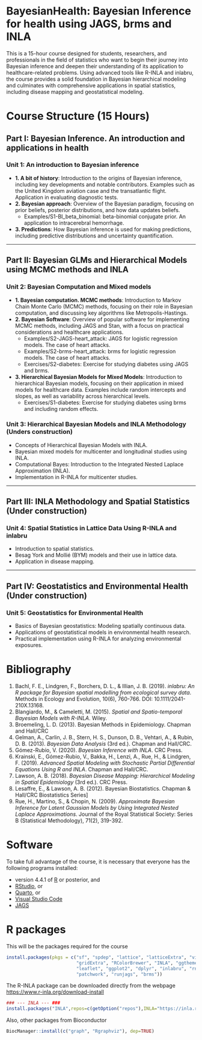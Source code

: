 BayesianHealth: Bayesian Inference for health using JAGS, brms and INLA
==============
This is a 15-hour course designed for students, researchers, and professionals in the field of statistics who want to begin their journey into Bayesian inference and deepen their understanding of its application to healthcare-related problems. Using advanced tools like R-INLA and inlabru, the course provides a solid foundation in Bayesian hierarchical modeling and culminates with comprehensive applications in spatial statistics, including disease mapping and geostatistical modeling.

# Course Structure (15 Hours)

## Part I: Bayesian Inference. An introduction and applications in health

### Unit 1: An introduction to Bayesian inference

- **1. A bit of history**: Introduction to the origins of Bayesian inference, including key developments and notable contributors. Examples such as the United Kingdom aviation case and the transatlantic flight. Application in evaluating diagnostic tests.
- **2. Bayesian approach**: Overview of the Bayesian paradigm, focusing on prior beliefs, posterior distributions, and how data updates beliefs.
  - Examples/S1-BI_beta_binomial: beta-binomial conjugate prior. An application to intracerebral hemorrhage.
- **3. Predictions**: How Bayesian inference is used for making predictions, including predictive distributions and uncertainty quantification.

---

## Part II: Bayesian GLMs and Hierarchical Models using MCMC methods and INLA

### Unit 2: Bayesian Computation and Mixed models

- **1. Bayesian computation. MCMC methods**: Introduction to Markov Chain Monte Carlo (MCMC) methods, focusing on their role in Bayesian computation, and discussing key algorithms like Metropolis-Hastings.
- **2. Bayesian Software**: Overview of popular software for implementing MCMC methods, including JAGS and Stan, with a focus on practical considerations and healthcare applications.
  - Examples/S2-JAGS-heart_attack: JAGS for logistic regression models. The case of heart attacks.
  - Examples/S2-brms-heart_attack: brms for logistic regression models. The case of heart attacks.
  - Exercises/S2-diabetes: Exercise for studying diabetes using JAGS and brms.
- **3. Hierarchical Bayesian Models for Mixed Models**: Introduction to hierarchical Bayesian models, focusing on their application in mixed models for healthcare data. Examples include random intercepts and slopes, as well as variability across hierarchical levels.
  - Exercises/S1-diabetes: Exercise for studying diabetes using brms and including random effects.
  
### Unit 3: Hierarchical Bayesian Models and INLA Methodology (Unders construction)

- Concepts of Hierarchical Bayesian Models with INLA.
- Bayesian mixed models for multicenter and longitudinal studies using INLA.
- Computational Bayes: Introduction to the Integrated Nested Laplace Approximation (INLA).
- Implementation in R-INLA for multicenter studies.

---

## Part III: INLA Methodology and Spatial Statistics (Under construction)

### Unit 4: Spatial Statistics in Lattice Data Using R-INLA and inlabru 

- Introduction to spatial statistics.
- Besag York and Mollié (BYM) models and their use in lattice data.
- Application in disease mapping.

---

## Part IV: Geostatistics and Environmental Health (Under construction)

### Unit 5: Geostatistics for Environmental Health 

- Basics of Bayesian geostatistics: Modeling spatially continuous data.
- Applications of geostatistical models in environmental health research.
- Practical implementation using R-INLA for analyzing environmental exposures.


# Bibliography

1. Bachl, F. E., Lindgren, F., Borchers, D. L., & Illian, J. B. (2019). *inlabru: An R package for Bayesian spatial modelling from ecological survey data*. Methods in Ecology and Evolution, 10(6), 760-766. DOI: 10.1111/2041-210X.13168.
2. Blangiardo, M., & Cameletti, M. (2015). *Spatial and Spatio-temporal Bayesian Models with R-INLA*. Wiley.
3. Broemeling, L. D. (2013). Bayesian Methods in Epidemiology. Chapman and Hall/CRC
4. Gelman, A., Carlin, J. B., Stern, H. S., Dunson, D. B., Vehtari, A., & Rubin, D. B. (2013). *Bayesian Data Analysis* (3rd ed.). Chapman and Hall/CRC.
5. Gómez-Rubio, V. (2020). *Bayesian Inference with INLA*. CRC Press.
6. Krainski, E., Gómez-Rubio, V., Bakka, H., Lenzi, A., Rue, H., & Lindgren, F. (2019). *Advanced Spatial Modeling with Stochastic Partial Differential Equations Using R and INLA*. Chapman and Hall/CRC.
7. Lawson, A. B. (2018). *Bayesian Disease Mapping: Hierarchical Modeling in Spatial Epidemiology* (3rd ed.). CRC Press.
8. Lesaffre, E., & Lawson, A. B. (2012). Bayesian Biostatistics. Chapman & Hall/CRC Biostatistics Series]
9. Rue, H., Martino, S., & Chopin, N. (2009). *Approximate Bayesian Inference for Latent Gaussian Models by Using Integrated Nested Laplace Approximations*. Journal of the Royal Statistical Society: Series B (Statistical Methodology), 71(2), 319-392.


# Software

To take full advantage of the course, it is necessary that everyone has the following programs installed:

- version 4.4.1 of [R](https://www.r-project.org/) or posterior, and
- [RStudio](https://www.rstudio.com/products/rstudio/download/), or
- [Quarto](https://quarto.org/docs/get-started/), or
- [Visual Studio Code](https://code.visualstudio.com/download)
- [JAGS](https://mcmc-jags.sourceforge.io/)


# R packages

This will be the packages required for the course

```r
install.packages(pkgs = c("sf", "spdep", "lattice", "latticeExtra", "viridis", 
                          "gridExtra", "RColorBrewer", "INLA", "ggthemes", 
                          "leaflet", "ggplot2", "dplyr", "inlabru", "rnaturalearth", 
                          "patchwork", "runjags", "brms"))

```

The R-INLA package can be downloaded directly from the webpage https://www.r-inla.org/download-install

```r
### --- INLA --- ###
install.packages("INLA",repos=c(getOption("repos"),INLA="https://inla.r-inla-download.org/R/stable"), dep=TRUE)
```

Also, other packages from Bioconductor
```r
BiocManager::install(c("graph", "Rgraphviz"), dep=TRUE)
```



